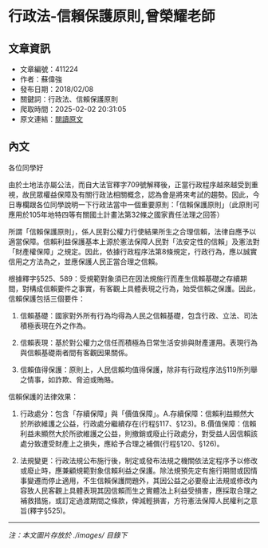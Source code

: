 # 行政法-信賴保護原則,曾榮耀老師

## 文章資訊
- 文章編號：411224
- 作者：蘇偉強
- 發布日期：2018/02/08
- 關鍵詞：行政法、信賴保護原則
- 爬取時間：2025-02-02 20:31:05
- 原文連結：[閱讀原文](https://real-estate.get.com.tw/Columns/detail.aspx?no=411224)

## 內文
各位同學好

由於土地法亦屬公法，而自大法官釋字709號解釋後，正當行政程序越來越受到重視，故民眾權益保障及有關行政法相關概念，認為會是將來考試的趨勢。因此，今日專欄跟各位同學說明一下行政法當中一個重要原則：「信賴保護原則」（此原則可應用於105年地特四等有關國土計畫法第32條之國家責任法理之回答）

所謂「信賴保護原則」，係人民對公權力行使結果所生之合理信賴，法律自應予以適當保障。信賴利益保護基本上源於憲法保障人民對「法安定性的信賴」及憲法對「財產權保障」之規定。因此，依據行政程序法第8條規定，行政行為，應以誠實信用之方法為之，並應保護人民正當合理之信賴。

根據釋字§525、589：受規範對象須已在因法規施行而產生信賴基礎之存續期間，對構成信賴要件之事實，有客觀上具體表現之行為，始受信賴之保護。因此，信賴保護包括三個要件：

1. 信賴基礎：國家對外所有行為均得為人民之信賴基礎，包含行政、立法、司法積極表現在外之作為。

2. 信賴表現：基於對公權力之信任而積極為日常生活安排與財產運用。表現行為與信賴基礎兩者間有客觀因果關係。

3. 信賴值得保護：原則上，人民信賴均值得保護，除非有行政程序法§119所列舉之情事，如詐欺、脅迫或賄賂。

信賴保護的法律效果：

1. 行政處分：包含「存續保障」與「價值保障」。A.存續保障：信賴利益顯然大於所欲維護之公益，行政處分繼續存在(行程§117、§123)。B.價值保障：信賴利益未顯然大於所欲維護之公益，則撤銷或廢止行政處分，對受益人因信賴該處分致遭受財產上之損失，應給予合理之補償(行程§120、§126)。

2. 法規變更：行政法規公布施行後，制定或發布法規之機關依法定程序予以修改或廢止時，應兼顧規範對象信賴利益之保護。除法規預先定有施行期間或因情事變遷而停止適用，不生信賴保護問題外，其因公益之必要廢止法規或修改內容致人民客觀上具體表現其因信賴而生之實體法上利益受損害，應採取合理之補救措施，或訂定過渡期間之條款，俾減輕損害，方符憲法保障人民權利之意旨(釋字§525)。
---
*注：本文圖片存放於 ./images/ 目錄下*
